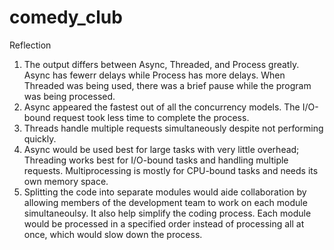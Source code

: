 # comedy_club
Reflection
1. The output differs between Async, Threaded, and Process greatly. Async has fewerr delays while Process has more delays. When Threaded was being used, there was a brief pause while the program was being processed.
2. Async appeared the fastest out of all the concurrency models. The I/O-bound request took less time to complete the process.
3. Threads handle multiple requests simultaneously despite not performing quickly. 
4. Async would be used best for large tasks with very little overhead; Threading works best for I/O-bound tasks and handling multiple requests. Multiprocessing is mostly for CPU-bound tasks and needs its own memory space.
5. Splitting the code into separate modules would aide collaboration by allowing members of the development team to work on each module simultaneoulsy. It also help simplify the coding process. Each module would be processed in a specified order instead of processing all at once, which would slow down the process.  
